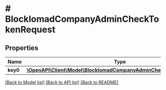 # # BlockIomadCompanyAdminCheckTokenRequest

## Properties

Name | Type | Description | Notes
------------ | ------------- | ------------- | -------------
**key0** | [**\OpenAPI\Client\Model\BlockIomadCompanyAdminCheckTokenRequestKey0**](BlockIomadCompanyAdminCheckTokenRequestKey0.md) |  |

[[Back to Model list]](../../README.md#models) [[Back to API list]](../../README.md#endpoints) [[Back to README]](../../README.md)
